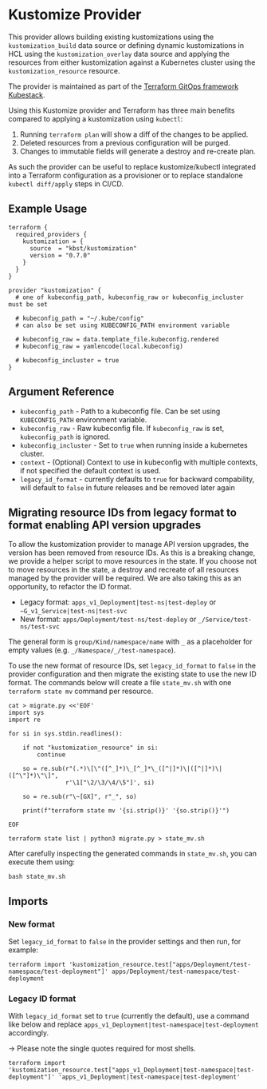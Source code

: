 # Kustomize Provider

This provider allows building existing kustomizations using the `kustomization_build` data source or defining
dynamic kustomizations in HCL using the `kustomization_overlay` data source and applying the resources from
either kustomization against a Kubernetes cluster using the `kustomization_resource` resource.

The provider is maintained as part of the [Terraform GitOps framework Kubestack](https://www.kubestack.com/).

Using this Kustomize provider and Terraform has three main benefits compared to applying a kustomization using `kubectl`:

1. Running `terraform plan` will show a diff of the changes to be applied.
1. Deleted resources from a previous configuration will be purged.
1. Changes to immutable fields will generate a destroy and re-create plan.

As such the provider can be useful to replace kustomize/kubectl integrated into a Terraform configuration as a provisioner or to replace standalone `kubectl diff/apply` steps in CI/CD.

## Example Usage

```hcl
terraform {
  required_providers {
    kustomization = {
      source  = "kbst/kustomization"
      version = "0.7.0"
    }
  }
}

provider "kustomization" {
  # one of kubeconfig_path, kubeconfig_raw or kubeconfig_incluster must be set

  # kubeconfig_path = "~/.kube/config"
  # can also be set using KUBECONFIG_PATH environment variable

  # kubeconfig_raw = data.template_file.kubeconfig.rendered
  # kubeconfig_raw = yamlencode(local.kubeconfig)

  # kubeconfig_incluster = true
}

```

## Argument Reference

- `kubeconfig_path` - Path to a kubeconfig file. Can be set using `KUBECONFIG_PATH` environment variable.
- `kubeconfig_raw` - Raw kubeconfig file. If `kubeconfig_raw` is set, `kubeconfig_path` is ignored.
- `kubeconfig_incluster` - Set to `true` when running inside a kubernetes cluster.
- `context` - (Optional) Context to use in kubeconfig with multiple contexts, if not specified the default context is used.
- `legacy_id_format` - currently defaults to `true` for backward compability, will default to `false` in future releases and be removed later again

## Migrating resource IDs from legacy format to format enabling API version upgrades

To allow the kustomization provider to manage API version upgrades, the version has been removed from resource IDs.
As this is a breaking change, we provide a helper script to move resources in the state.
If you choose not to move resources in the state, a destroy and recreate of all resources managed by the provider will be required.
We are also taking this as an opportunity, to refactor the ID format.

 * Legacy format: `apps_v1_Deployment|test-ns|test-deploy` or `~G_v1_Service|test-ns|test-svc`
 * New format: `apps/Deployment/test-ns/test-deploy` or `_/Service/test-ns/test-svc`

The general form is `group/Kind/namespace/name` with `_` as a placeholder for empty values (e.g. `_/Namespace/_/test-namespace`).

To use the new format of resource IDs, set `legacy_id_format` to `false` in the provider configuration and then migrate the existing state to use the new ID format.
The commands below will create a file `state_mv.sh` with one `terraform state mv` command per resource.

```shell
cat > migrate.py <<'EOF'
import sys
import re

for si in sys.stdin.readlines():

    if not "kustomization_resource" in si:
        continue

    so = re.sub(r"(.*)\[\"([^_]*)\_[^_]*\_([^|]*)\|([^|]*)\|([^\"]*)\"\]",
                r'\1["\2/\3/\4/\5"]', si)

    so = re.sub(r"\~[GX]", r"_", so)

    print(f"terraform state mv '{si.strip()}' '{so.strip()}'")

EOF

terraform state list | python3 migrate.py > state_mv.sh
```

After carefully inspecting the generated commands in `state_mv.sh`, you can execute them using:

```shell
bash state_mv.sh
```

## Imports

### New format

Set `legacy_id_format` to `false` in the provider settings and then run, for example:

```
terraform import 'kustomization_resource.test["apps/Deployment/test-namespace/test-deployment"]' apps/Deployment/test-namespace/test-deployment
```

### Legacy ID format

With `legacy_id_format` set to `true` (currently the default), use a command like below and replace `apps_v1_Deployment|test-namespace|test-deployment` accordingly.

-> Please note the single quotes required for most shells.

```
terraform import 'kustomization_resource.test["apps_v1_Deployment|test-namespace|test-deployment"]' 'apps_v1_Deployment|test-namespace|test-deployment'
```

